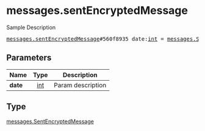 # messages.sentEncryptedMessage

Sample Description

<pre>
<a href="../constructor/messages.sentEncryptedMessage.md">messages.sentEncryptedMessage</a>#560f8935 date:<a href="../type/int.md">int</a> = <a href="../type/messages.SentEncryptedMessage.md">messages.SentEncryptedMessage</a>;
</pre>

## Parameters

| Name | Type | Description |
|------|:----:|-------------|
| **date** | [int](../type/int.md) | Param description |

## Type

[messages.SentEncryptedMessage](../type/messages.SentEncryptedMessage.md)
